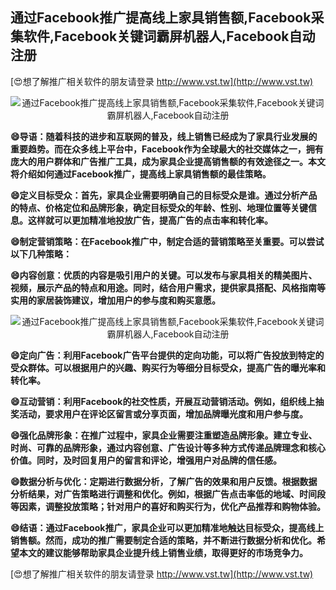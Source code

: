 ## **通过Facebook推广提高线上家具销售额,Facebook采集软件,Facebook关键词霸屏机器人,Facebook自动注册**

[😍想了解推广相关软件的朋友请登录 http://www.vst.tw](http://www.vst.tw)

 <center><img src="https://vst.tw/MP4/tuiguang/png/1.png" alt="通过Facebook推广提高线上家具销售额,Facebook采集软件,Facebook关键词霸屏机器人,Facebook自动注册"></center>

**😄导语：随着科技的进步和互联网的普及，线上销售已经成为了家具行业发展的重要趋势。而在众多线上平台中，Facebook作为全球最大的社交媒体之一，拥有庞大的用户群体和广告推广工具，成为家具企业提高销售额的有效途径之一。本文将介绍如何通过Facebook推广，提高线上家具销售额的最佳策略。**

**😄定义目标受众：首先，家具企业需要明确自己的目标受众是谁。通过分析产品的特点、价格定位和品牌形象，确定目标受众的年龄、性别、地理位置等关键信息。这样就可以更加精准地投放广告，提高广告的点击率和转化率。**

**😄制定营销策略：在Facebook推广中，制定合适的营销策略至关重要。可以尝试以下几种策略：**

**😄内容创意：优质的内容是吸引用户的关键。可以发布与家具相关的精美图片、视频，展示产品的特点和用途。同时，结合用户需求，提供家具搭配、风格指南等实用的家居装饰建议，增加用户的参与度和购买意愿。**

 <center><img src="https://vst.tw/MP4/tuiguang/png/2.png" alt="通过Facebook推广提高线上家具销售额,Facebook采集软件,Facebook关键词霸屏机器人,Facebook自动注册"></center>

**😄定向广告：利用Facebook广告平台提供的定向功能，可以将广告投放到特定的受众群体。可以根据用户的兴趣、购买行为等细分目标受众，提高广告的曝光率和转化率。**

**😄互动营销：利用Facebook的社交性质，开展互动营销活动。例如，组织线上抽奖活动，要求用户在评论区留言或分享页面，增加品牌曝光度和用户参与度。**

**😄强化品牌形象：在推广过程中，家具企业需要注重塑造品牌形象。建立专业、时尚、可靠的品牌形象，通过内容创意、广告设计等多种方式传递品牌理念和核心价值。同时，及时回复用户的留言和评论，增强用户对品牌的信任感。**

**😄数据分析与优化：定期进行数据分析，了解广告的效果和用户反馈。根据数据分析结果，对广告策略进行调整和优化。例如，根据广告点击率低的地域、时间段等因素，调整投放策略；针对用户的喜好和购买行为，优化产品推荐和购物体验。**

**😄结语：通过Facebook推广，家具企业可以更加精准地触达目标受众，提高线上销售额。然而，成功的推广需要制定合适的策略，并不断进行数据分析和优化。希望本文的建议能够帮助家具企业提升线上销售业绩，取得更好的市场竞争力。**

[😍想了解推广相关软件的朋友请登录 http://www.vst.tw](http://www.vst.tw)



